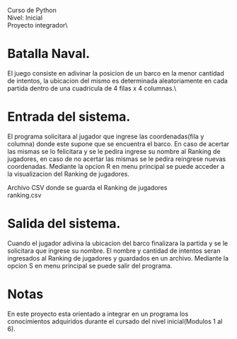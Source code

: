 Curso de Python\
Nivel: Inicial\
Proyecto integrador\

# Batalla Naval.
El juego consiste en adivinar la posicion de un barco en la menor cantidad de intentos, la ubicacion del mismo es determinada aleatoriamente en cada partida
 dentro de una cuadricula de 4 filas x 4 columnas.\

# Entrada del sistema.
El programa solicitara al jugador que ingrese las coordenadas(fila y columna) donde este supone que se encuentra el barco.
En caso de acertar las mismas se lo felicitara y se le pedira ingrese su nombre al Ranking de jugadores, en caso de no acertar las mismas se le pedira
 reingrese nuevas coordenadas.
Mediante la opcion R en menu principal se puede acceder a la visualizacion del Ranking de jugadores.

Archivo CSV donde se guarda el Ranking de jugadores\
ranking.csv

# Salida del sistema.
Cuando el jugador adivina la ubicacion del barco finalizara la partida y se le solicitara que ingrese su nombre.
El nombre y cantidad de intentos seran ingresados al Ranking de jugadores y guardados en un archivo.
Mediante la opcion S en menu principal se puede salir del programa.

# Notas
En este proyecto esta orientado a integrar en un programa los conocimientos adquiridos durante el cursado del nivel inicial(Modulos 1 al 6).

